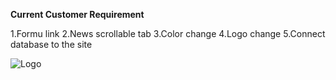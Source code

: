 **Current Customer Requirement**

1.Formu link
2.News scrollable  tab
3.Color change 
4.Logo change
5.Connect database to the site


![Logo](Documentation/stellarprey_logo_01a.PNG)